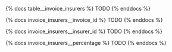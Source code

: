{% docs table__invoice_insurers %}
TODO
{% enddocs %}

{% docs invoice_insurers__invoice_id %}
TODO
{% enddocs %}

{% docs invoice_insurers__insurer_id %}
TODO
{% enddocs %}

{% docs invoice_insurers__percentage %}
TODO
{% enddocs %}
